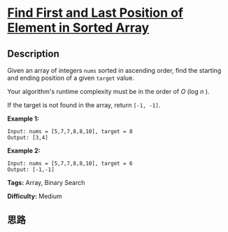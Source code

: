 # [Find First and Last Position of Element in Sorted Array][title]

## Description

Given an array of integers `nums` sorted in ascending order, find the starting
and ending position of a given `target` value.

Your algorithm's runtime complexity must be in the order of _O_ (log _n_ ).

If the target is not found in the array, return `[-1, -1]`.

**Example 1:**
            Input: nums = [5,7,7,8,8,10], target = 8    Output: [3,4]

**Example 2:**
            Input: nums = [5,7,7,8,8,10], target = 6    Output: [-1,-1]


**Tags:** Array, Binary Search

**Difficulty:** Medium

## 思路

[title]: https://leetcode.com/problems/find-first-and-last-position-of-element-in-sorted-array
